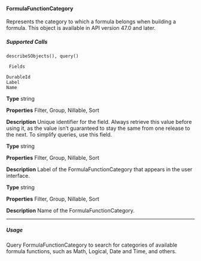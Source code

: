 #### FormulaFunctionCategory

Represents the category to which a formula belongs when building a formula. This object is available in API version 47.0 and later.

##### Supported Calls
```
describeSObjects(), query()

 Fields

```
```
DurableId
Label
Name

```

**Type**
string

**Properties**
Filter, Group, Nillable, Sort

**Description**
Unique identifier for the field. Always retrieve this value before using it, as the value isn’t
guaranteed to stay the same from one release to the next. To simplify queries, use this field.

**Type**
string

**Properties**
Filter, Group, Nillable, Sort

**Description**
Label of the FormulaFunctionCategory that appears in the user interface.

**Type**
string

**Properties**
Filter, Group, Nillable, Sort

**Description**
Name of the FormulaFunctionCategory.


-----

##### Usage

Query FormulaFunctionCategory to search for categories of available formula functions, such as Math, Logical, Date and Time,
and others.
